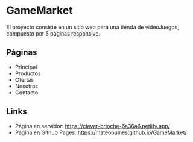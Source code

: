 # GameMarket
El proyecto consiste en un sitio web para una tienda de videoJuegos, compuesto por 5 páginas responsive.

## Páginas
- Principal
- Productos
- Ofertas
- Nosotros
- Contacto

## Links
- Página en servidor: https://clever-brioche-6a36a6.netlify.app/
- Página en Github Pages: https://mateobulnes.github.io/GameMarket/
